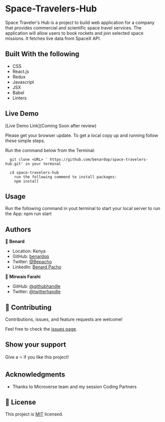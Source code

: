 # Space-Travelers-Hub
Space Traveler's Hub is a project to build web application for a company that provides commercial and scientific space travel services. The application will allow users to book rockets and join selected space missions. It fetches live data from SpaceX API.
## Built With the following

- CSS
- React.js
- Redux
- Javascript
- JSX
- Babel
- Linters

## Live Demo
[Live Demo Link](Coming Soon after review)


Please get your browser update.
To get a local copy up and running follow these simple steps.

Run the command below from the Terminal:

      git clone <URL> ' https://github.com/benardop/space-travelers-hub.git' in your terminal

	  cd space-travelers-hub
        run the following commend to install packages:
        npm install

## Usage
Run the following command in yout terminal to start your local server to run the App:
npm run start

## Authors

👤 **Benard**

- Location: Kenya
- GitHub: [benardop](https://github.com/benardop/)
- Twitter: [@Bepacho](https://twitter.com/Bepacho)
- LinkedIn: [Benard Pacho](https://www.linkedin.com/in/ochieng-benard-8264b815/)

👤 **Mirwais Farahi**

- GitHub: [@githubhandle](https://github.com/mirwaisfarahi)
- Twitter: [@twitterhandle](https://twitter.com/farahi92)

## 🤝 Contributing

Contributions, issues, and feature requests are welcome!

Feel free to check the [issues page](https://github.com/benardop/BookStore/issues).

## Show your support

Give a ⭐ if you like this project!

## Acknowledgments

- Thanks to Microverse team and my session Coding Partners

## 📝 License

This project is [MIT](./MIT.md) licensed.
